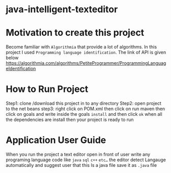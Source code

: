 # java-intelligent-texteditor
# Motivation to create this project 
Become familiar with `Algorithmia` that provide a lot of algorithms. In this project I used 
`Programming language identification`.
The link of API is given below
https://algorithmia.com/algorithms/PetiteProgrammer/ProgrammingLanguageIdentification

# How to Run Project 
Step1: clone /download this project in to any directory
Step2: open project to the net beans 
step3: right click on POM.xml then click on run maven then click on goals and write inside the goals `install` and then click `ok`
when all the dependencies are install then your project is ready to run 

# Application User Guide  
When you run the project a text editor open in front of user write any programing language code like `java`  `sql` `c++` `etc…` the editor detect Langauge automatically and suggest user that this Is a java file save it as `.java` file  

